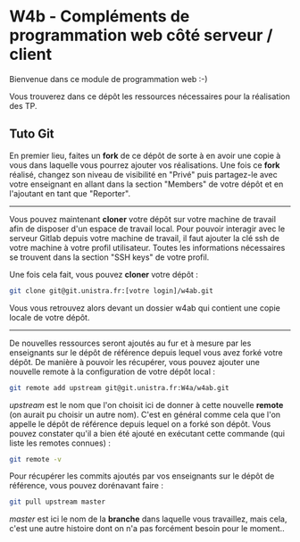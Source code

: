# W4b - Compléments de programmation web côté serveur / client
Bienvenue dans ce module de programmation web :-)

Vous trouverez dans ce dépôt les ressources nécessaires pour la réalisation des TP.

## Tuto Git

En premier lieu, faites un **fork** de ce dépôt de sorte à en avoir une copie à vous dans laquelle vous pourrez ajouter vos réalisations.
Une fois ce **fork** réalisé, changez son niveau de visibilité en "Privé" puis partagez-le avec votre enseignant en allant dans la section "Members" de votre dépôt et en l'ajoutant en tant que "Reporter".

---

Vous pouvez maintenant **cloner** votre dépôt sur votre machine de travail afin de disposer d'un espace de travail local.
Pour pouvoir interagir avec le serveur Gitlab depuis votre machine de travail, il faut ajouter la clé ssh de votre machine à votre profil utilisateur.
Toutes les informations nécessaires se trouvent dans la section "SSH keys" de votre profil.

Une fois cela fait, vous pouvez **cloner** votre dépôt :
```sh
git clone git@git.unistra.fr:[votre login]/w4ab.git
```
Vous vous retrouvez alors devant un dossier w4ab qui contient une copie locale de votre dépôt.

---

De nouvelles ressources seront ajoutés au fur et à mesure par les enseignants sur le dépôt de référence depuis lequel vous avez forké votre dépôt.
De manière à pouvoir les récupérer, vous pouvez ajouter une nouvelle remote à la configuration de votre dépôt local :
```sh
git remote add upstream git@git.unistra.fr:W4a/w4ab.git
```
*upstream* est le nom que l'on choisit ici de donner à cette nouvelle **remote** (on aurait pu choisir un autre nom).
C'est en général comme cela que l'on appelle le dépôt de référence depuis lequel on a forké son dépôt.
Vous pouvez constater qu'il a bien été ajouté en exécutant cette commande (qui liste les remotes connues) :
```sh
git remote -v
```
Pour récupérer les commits ajoutés par vos enseignants sur le dépôt de référence, vous pouvez dorénavant faire :
```sh
git pull upstream master
```
*master* est ici le nom de la **branche** dans laquelle vous travaillez, mais cela, c'est une autre histoire dont on n'a pas forcément besoin pour le moment..
